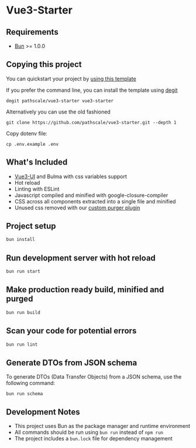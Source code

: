 # Vue3-Starter

## Requirements

- [Bun](https://bun.sh) >= 1.0.0

## Copying this project

You can quickstart your project by [using this template](https://github.com/pathscale/vue3-starter/generate)

If you prefer the command line, you can install the template using [degit](https://github.com/Rich-Harris/degit)

    degit pathscale/vue3-starter vue3-starter

Alternatively you can use the old fashioned

    git clone https://github.com/pathscale/vue3-starter.git --depth 1

Copy dotenv file:

```shell
cp .env.example .env
```

## What's Included

- [Vue3-UI](https://github.com/pathscale/vue3-ui) and Bulma with css variables support
- Hot reload
- Linting with ESLint
- Javascript compiled and minified with google-closure-compiler
- CSS across all components extracted into a single file and minified
- Unused css removed with our [custom purger plugin](https://github.com/pathscale.com/rollup-plugin-vue3-ui-css-purge)

## Project setup

```bash
bun install
```

## Run development server with hot reload

```bash
bun run start
```

## Make production ready build, minified and purged

```bash
bun run build
```

## Scan your code for potential errors

```bash
bun run lint
```
## Generate DTOs from JSON schema

To generate DTOs (Data Transfer Objects) from a JSON schema, use the following command:

```
bun run schema
```

## Development Notes

- This project uses Bun as the package manager and runtime environment
- All commands should be run using `bun run` instead of `npm run`
- The project includes a `bun.lock` file for dependency management
